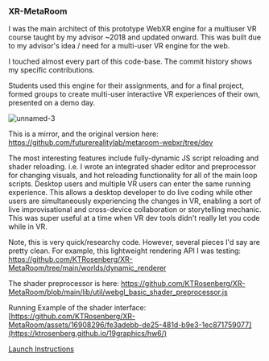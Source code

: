 ### XR-MetaRoom

I was the main architect of this prototype WebXR engine for a multiuser VR course taught by my advisor ~2018 and updated onward. 
This was built due to my advisor's idea / need for a multi-user VR engine for the web.

I touched almost every part of this code-base. 
The commit history shows my specific contributions. 

Students used this engine for their assignments, and for a final project, formed groups to create multi-user interactive VR experiences of their own, presented on a demo day.

![unnamed-3](https://github.com/KTRosenberg/XR-MetaRoom/assets/16908296/3c11cb7d-b22b-4a8f-bad8-136493a2f718)


This is a mirror, and the original version here: https://github.com/futurerealitylab/metaroom-webxr/tree/dev

The most interesting features include fully-dynamic JS script reloading and shader reloading.
i.e. I wrote an integrated shader editor and preprocessor for changing visuals, and hot reloading functionality for all of the main loop scripts. Desktop users and multiple VR users can enter the same running experience.
This allows a desktop developer to do live coding while other users are simultaneously experiencing the changes in VR, enabling a sort of live improvisational and cross-device collaboration or storytelling mechanic.
This was super useful at a time when VR dev tools didn't really let you code while in VR.

Note, this is very quick/researchy code. However, several pieces I'd say are pretty clean.
For example, this lightweight rendering API I was testing:
https://github.com/KTRosenberg/XR-MetaRoom/tree/main/worlds/dynamic_renderer

The shader preprocessor is here:
https://github.com/KTRosenberg/XR-MetaRoom/blob/main/lib/util/webgl_basic_shader_preprocessor.js

Running Example of the shader interface:
[https://github.com/KTRosenberg/XR-MetaRoom/assets/16908296/fe3adebb-de25-481d-b9e3-1ec871759077](https://ktrosenberg.github.io/19graphics/hw6/)


[Launch Instructions](instructions.md)
